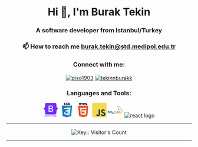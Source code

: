 <h1 align="center">Hi 👋, I'm Burak Tekin</h1>
<h3 align="center">A software developer from Istanbul/Turkey</h3>

<h3 align="center">📫 How to reach me <a href="mailto:burak.tekin@std.medipol.edu.tr" >burak.tekin@std.medipol.edu.tr</a></h3>

<h3 align="center">Connect with me:</h3>
<p align="center">
<a href="https://twitter.com/piso1903" target="blank"><img align="center" src="https://raw.githubusercontent.com/rahuldkjain/github-profile-readme-generator/master/src/images/icons/Social/twitter.svg" alt="piso1903" height="30" width="40" /></a>
<a href="https://linkedin.com/in/tekinnburakk" target="blank"><img align="center" src="https://raw.githubusercontent.com/rahuldkjain/github-profile-readme-generator/master/src/images/icons/Social/linked-in-alt.svg" alt="tekinnburakk" height="30" width="40" /></a>
</p>

<h3 align="center">Languages and Tools:</h3>
<div align="center"> 
  <img src="https://raw.githubusercontent.com/devicons/devicon/master/icons/bootstrap/bootstrap-plain-wordmark.svg" alt="bootstrap" width="40" height="40"/> 
  <img src="https://raw.githubusercontent.com/devicons/devicon/master/icons/css3/css3-original-wordmark.svg" alt="css3" width="40" height="40"/> 
  <img src="https://raw.githubusercontent.com/devicons/devicon/master/icons/html5/html5-original-wordmark.svg" alt="html5" width="40" height="40"/> 
  <img src="https://raw.githubusercontent.com/devicons/devicon/master/icons/javascript/javascript-original.svg" alt="javascript" width="40" height="40"/>
  <img src="https://raw.githubusercontent.com/devicons/devicon/master/icons/mysql/mysql-original-wordmark.svg" alt="mysql" width="40" height="40"/> 
  <img src="https://cdn.jsdelivr.net/gh/devicons/devicon/icons/react/react-original.svg" height="40" alt="react logo"  />
</div>
<hr/>
<div align="center">
<img src="https://profile-counter.deno.dev/buraktkn/count.svg" alt="Key:: Visitor's Count" />
</div>
<hr/>
